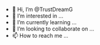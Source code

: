 - 👋 Hi, I’m @TrustDreamG
- 👀 I’m interested in ...
- 🌱 I’m currently learning ...
- 💞️ I’m looking to collaborate on ...
- 📫 How to reach me ...

<!---
TrustDreamG/TrustDreamG is a ✨ special ✨ repository because its `README.md` (this file) appears on your GitHub profile.
You can click the Preview link to take a look at your changes.
--->
